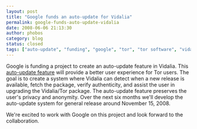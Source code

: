 ```yaml
---
layout: post
title: "Google funds an auto-update for Vidalia"
permalink: google-funds-auto-update-vidalia
date: 2008-06-06 21:13:30
author: phobos
category: blog
status: closed
tags: ["auto-update", "funding", "google", "tor", "tor software", "vidalia"]
---
```


Google is funding a project to create an auto-update feature in Vidalia. This [auto-update feature](https://www.torproject.org/projects/google) will provide a better user experience for Tor users. The goal is to create a system where Vidalia can detect when a new release is available, fetch the package, verify authenticity, and assist the user in upgrading the Vidalia/Tor package. The auto-update feature preserves the user's privacy and anonymity. Over the next six months we'll develop the auto-update system for general release around November 15, 2008.

We're excited to work with Google on this project and look forward to the collaboration.
